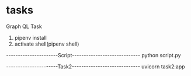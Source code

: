 # tasks
Graph QL Task

1. pipenv install
2. activate shell(pipenv shell)

----------------------Script-----------------------------
python script.py

----------------------Task2-----------------------------
uvicorn task2:app
